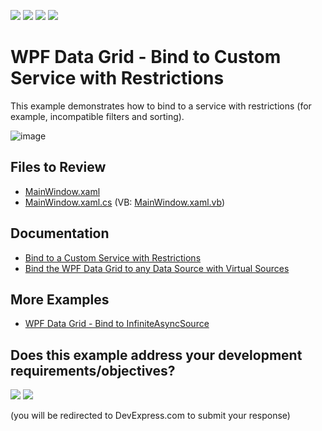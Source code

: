 <!-- default badges list -->
![](https://img.shields.io/endpoint?url=https://codecentral.devexpress.com/api/v1/VersionRange/131408947/22.2.2%2B)
[![](https://img.shields.io/badge/Open_in_DevExpress_Support_Center-FF7200?style=flat-square&logo=DevExpress&logoColor=white)](https://supportcenter.devexpress.com/ticket/details/T830602)
[![](https://img.shields.io/badge/📖_How_to_use_DevExpress_Examples-e9f6fc?style=flat-square)](https://docs.devexpress.com/GeneralInformation/403183)
[![](https://img.shields.io/badge/💬_Leave_Feedback-feecdd?style=flat-square)](#does-this-example-address-your-development-requirementsobjectives)
<!-- default badges end -->

# WPF Data Grid - Bind to Custom Service with Restrictions

This example demonstrates how to bind to a service with restrictions (for example, incompatible filters and sorting).

![image](https://docs.devexpress.com/WPF/images/virtualsourcesadvancedtutorialall133109.gif)

## Files to Review

* [MainWindow.xaml](./CS/MainWindow.xaml)
* [MainWindow.xaml.cs](./CS/MainWindow.xaml.cs) (VB: [MainWindow.xaml.vb](./VB/MainWindow.xaml.vb))

## Documentation

* [Bind to a Custom Service with Restrictions](https://docs.devexpress.com/WPF/120241/controls-and-libraries/data-grid/bind-to-data/bind-to-any-data-source-with-virtual-sources/bind-to-custom-service-with-restrictions)
* [Bind the WPF Data Grid to any Data Source with Virtual Sources](https://docs.devexpress.com/WPF/10803/controls-and-libraries/data-grid/bind-to-data/bind-to-any-data-source-with-virtual-sources)

## More Examples

* [WPF Data Grid - Bind to InfiniteAsyncSource](https://github.com/DevExpress-Examples/wpf-data-grid-bind-to-infiniteasyncsource)
<!-- feedback -->
## Does this example address your development requirements/objectives?

[<img src="https://www.devexpress.com/support/examples/i/yes-button.svg"/>](https://www.devexpress.com/support/examples/survey.xml?utm_source=github&utm_campaign=wpf-data-grid-bind-to-custom-service-with-restrictions&~~~was_helpful=yes) [<img src="https://www.devexpress.com/support/examples/i/no-button.svg"/>](https://www.devexpress.com/support/examples/survey.xml?utm_source=github&utm_campaign=wpf-data-grid-bind-to-custom-service-with-restrictions&~~~was_helpful=no)

(you will be redirected to DevExpress.com to submit your response)
<!-- feedback end -->
